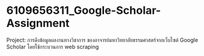 # 6109656311_Google-Scholar-Assignment
Project: การดึงข้อมูลผลงานทางวิชาการ ของอาจารย์มหาวิทยาลัยธรรมศาสตร์จากเว็บไซต์ Google Scholar โดยใช้กระบวนการ web scraping
